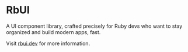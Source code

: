 # RbUI

A UI component library, crafted precisely for Ruby devs who want to stay organized and build modern apps, fast.

Visit [rbui.dev](https://rbui.dev) for more information.
